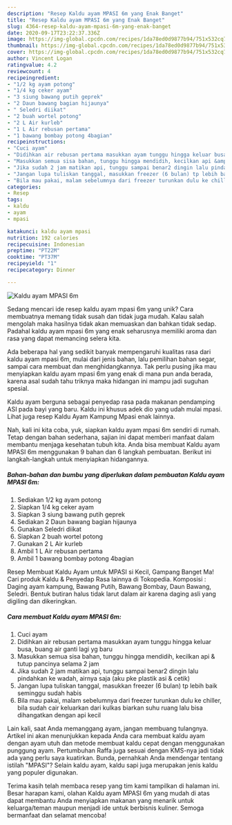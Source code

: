 ```yaml
---
description: "Resep Kaldu ayam MPASI 6m yang Enak Banget"
title: "Resep Kaldu ayam MPASI 6m yang Enak Banget"
slug: 4364-resep-kaldu-ayam-mpasi-6m-yang-enak-banget
date: 2020-09-17T23:22:37.336Z
image: https://img-global.cpcdn.com/recipes/1da78ed0d9877b94/751x532cq70/kaldu-ayam-mpasi-6m-foto-resep-utama.jpg
thumbnail: https://img-global.cpcdn.com/recipes/1da78ed0d9877b94/751x532cq70/kaldu-ayam-mpasi-6m-foto-resep-utama.jpg
cover: https://img-global.cpcdn.com/recipes/1da78ed0d9877b94/751x532cq70/kaldu-ayam-mpasi-6m-foto-resep-utama.jpg
author: Vincent Logan
ratingvalue: 4.2
reviewcount: 4
recipeingredient:
- "1/2 kg ayam potong"
- "1/4 kg ceker ayam"
- "3 siung bawang putih geprek"
- "2 Daun bawang bagian hijaunya"
- " Seledri diikat"
- "2 buah wortel potong"
- "2 L Air kurleb"
- "1 L Air rebusan pertama"
- "1 bawang bombay potong 4bagian"
recipeinstructions:
- "Cuci ayam"
- "Didihkan air rebusan pertama masukkan ayam tunggu hingga keluar busa, buang air ganti lagi yg baru"
- "Masukkan semua sisa bahan, tunggu hingga mendidih, kecilkan api &amp; tutup pancinya selama 2 jam"
- "Jika sudah 2 jam matikan api, tunggu sampai benar2 dingin lalu pindahkan ke wadah, airnya saja (aku pke plastik asi &amp; cetik)"
- "Jangan lupa tuliskan tanggal, masukkan freezer (6 bulan) tp lebih baik seminggu sudah habis"
- "Bila mau pakai, malam sebelumnya dari freezer turunkan dulu ke chiller, bila sudah cair keluarkan dari kulkas biarkan suhu ruang lalu bisa dihangatkan dengan api kecil"
categories:
- Resep
tags:
- kaldu
- ayam
- mpasi

katakunci: kaldu ayam mpasi 
nutrition: 192 calories
recipecuisine: Indonesian
preptime: "PT22M"
cooktime: "PT37M"
recipeyield: "1"
recipecategory: Dinner

---
```



![Kaldu ayam MPASI 6m](https://img-global.cpcdn.com/recipes/1da78ed0d9877b94/751x532cq70/kaldu-ayam-mpasi-6m-foto-resep-utama.jpg)

Sedang mencari ide resep kaldu ayam mpasi 6m yang unik? Cara membuatnya memang tidak susah dan tidak juga mudah. Kalau salah mengolah maka hasilnya tidak akan memuaskan dan bahkan tidak sedap. Padahal kaldu ayam mpasi 6m yang enak seharusnya memiliki aroma dan rasa yang dapat memancing selera kita.

Ada beberapa hal yang sedikit banyak mempengaruhi kualitas rasa dari kaldu ayam mpasi 6m, mulai dari jenis bahan, lalu pemilihan bahan segar, sampai cara membuat dan menghidangkannya. Tak perlu pusing jika mau menyiapkan kaldu ayam mpasi 6m yang enak di mana pun anda berada, karena asal sudah tahu triknya maka hidangan ini mampu jadi suguhan spesial.

Kaldu ayam berguna sebagai penyedap rasa pada makanan pendamping ASI pada bayi yang baru. Kaldu ini khusus adek dio yang udah mulai mpasi. Lihat juga resep Kaldu Ayam Kampung Mpasi enak lainnya.


Nah, kali ini kita coba, yuk, siapkan kaldu ayam mpasi 6m sendiri di rumah. Tetap dengan bahan sederhana, sajian ini dapat memberi manfaat dalam membantu menjaga kesehatan tubuh kita. Anda bisa membuat Kaldu ayam MPASI 6m menggunakan 9 bahan dan 6 langkah pembuatan. Berikut ini langkah-langkah untuk menyiapkan hidangannya.

<!--inarticleads1-->

##### Bahan-bahan dan bumbu yang diperlukan dalam pembuatan Kaldu ayam MPASI 6m:

1. Sediakan 1/2 kg ayam potong
1. Siapkan 1/4 kg ceker ayam
1. Siapkan 3 siung bawang putih geprek
1. Sediakan 2 Daun bawang bagian hijaunya
1. Gunakan  Seledri diikat
1. Siapkan 2 buah wortel potong
1. Gunakan 2 L Air kurleb
1. Ambil 1 L Air rebusan pertama
1. Ambil 1 bawang bombay potong 4bagian


Resep Membuat Kaldu Ayam untuk MPASI si Kecil, Gampang Banget Ma! Cari produk Kaldu &amp; Penyedap Rasa lainnya di Tokopedia. Komposisi : Daging ayam kampung, Bawang Putih, Bawang Bombay, Daun Bawang, Seledri. Bentuk butiran halus tidak larut dalam air karena daging asli yang digiling dan dikeringkan. 

<!--inarticleads2-->

##### Cara membuat Kaldu ayam MPASI 6m:

1. Cuci ayam
1. Didihkan air rebusan pertama masukkan ayam tunggu hingga keluar busa, buang air ganti lagi yg baru
1. Masukkan semua sisa bahan, tunggu hingga mendidih, kecilkan api &amp; tutup pancinya selama 2 jam
1. Jika sudah 2 jam matikan api, tunggu sampai benar2 dingin lalu pindahkan ke wadah, airnya saja (aku pke plastik asi &amp; cetik)
1. Jangan lupa tuliskan tanggal, masukkan freezer (6 bulan) tp lebih baik seminggu sudah habis
1. Bila mau pakai, malam sebelumnya dari freezer turunkan dulu ke chiller, bila sudah cair keluarkan dari kulkas biarkan suhu ruang lalu bisa dihangatkan dengan api kecil


Lain kali, saat Anda memanggang ayam, jangan membuang tulangnya. Artikel ini akan menunjukkan kepada Anda cara membuat kaldu ayam dengan ayam utuh dan metode membuat kaldu cepat dengan menggunakan punggung ayam. Pertumbuhan Raffa juga sesuai dengan KMS-nya jadi tidak ada yang perlu saya kuatirkan. Bunda, pernahkah Anda mendengar tentang istilah &#34;MPASI&#34;? Selain kaldu ayam, kaldu sapi juga merupakan jenis kaldu yang populer digunakan. 

Terima kasih telah membaca resep yang tim kami tampilkan di halaman ini. Besar harapan kami, olahan Kaldu ayam MPASI 6m yang mudah di atas dapat membantu Anda menyiapkan makanan yang menarik untuk keluarga/teman maupun menjadi ide untuk berbisnis kuliner. Semoga bermanfaat dan selamat mencoba!
